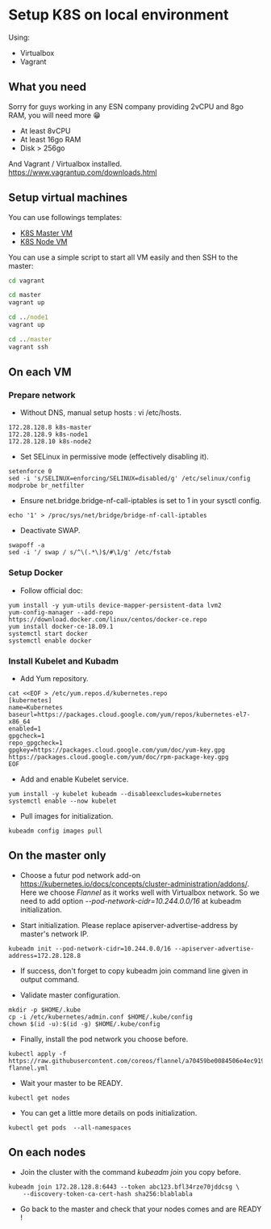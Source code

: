 # Setup K8S on local environment

Using:
- Virtualbox
- Vagrant

## What you need

Sorry for guys working in any ESN company providing 2vCPU and 8go RAM, you will need more :grin:

- At least 8vCPU
- At least 16go RAM
- Disk > 256go

And Vagrant / Virtualbox installed. https://www.vagrantup.com/downloads.html 

## Setup virtual machines

You can use followings templates:
- [K8S Master VM](vagrant/master/Vagrantfile)
- [K8S Node VM](vagrant/master/Vagrantfile)

You can use a simple script to start all VM easily and then SSH to the master:
```bat
cd vagrant

cd master
vagrant up

cd ../node1
vagrant up

cd ../master
vagrant ssh
```

## On each VM

### Prepare network

- Without DNS, manual setup hosts : vi /etc/hosts.
```
172.28.128.8 k8s-master  
172.28.128.9 k8s-node1 
172.28.128.10 k8s-node2 
```

- Set SELinux in permissive mode (effectively disabling it).
```
setenforce 0
sed -i 's/SELINUX=enforcing/SELINUX=disabled/g' /etc/selinux/config
modprobe br_netfilter
```

- Ensure net.bridge.bridge-nf-call-iptables is set to 1 in your sysctl config.
```
echo '1' > /proc/sys/net/bridge/bridge-nf-call-iptables
```

- Deactivate SWAP.
```
swapoff -a
sed -i '/ swap / s/^\(.*\)$/#\1/g' /etc/fstab
```

### Setup Docker

- Follow official doc:
```
yum install -y yum-utils device-mapper-persistent-data lvm2
yum-config-manager --add-repo https://download.docker.com/linux/centos/docker-ce.repo
yum install docker-ce-18.09.1
systemctl start docker
systemctl enable docker
```

### Install Kubelet and Kubadm

- Add Yum repository.
```
cat <<EOF > /etc/yum.repos.d/kubernetes.repo
[kubernetes]
name=Kubernetes
baseurl=https://packages.cloud.google.com/yum/repos/kubernetes-el7-x86_64
enabled=1
gpgcheck=1
repo_gpgcheck=1
gpgkey=https://packages.cloud.google.com/yum/doc/yum-key.gpg https://packages.cloud.google.com/yum/doc/rpm-package-key.gpg
EOF
```

- Add and enable Kubelet service.
```
yum install -y kubelet kubeadm --disableexcludes=kubernetes
systemctl enable --now kubelet
```

- Pull images for initialization.
```
kubeadm config images pull
```

## On the master only

- Choose a futur pod network add-on https://kubernetes.io/docs/concepts/cluster-administration/addons/.
Here we choose *Flannel* as it works well with Virtualbox network.
So we need to add option *--pod-network-cidr=10.244.0.0/16* at kubeadm initialization.

- Start initialization. Please replace apiserver-advertise-address by master's network IP.
```
kubeadm init --pod-network-cidr=10.244.0.0/16 --apiserver-advertise-address=172.28.128.8
```

- If success, don't forget to copy kubeadm join command line given in output command.

- Validate master configuration.
```
mkdir -p $HOME/.kube
cp -i /etc/kubernetes/admin.conf $HOME/.kube/config
chown $(id -u):$(id -g) $HOME/.kube/config
```

- Finally, install the pod network you choose before.
```
kubectl apply -f https://raw.githubusercontent.com/coreos/flannel/a70459be0084506e4ec919aa1c114638878db11b/Documentation/kube-flannel.yml
```

- Wait your master to be READY.
```
kubectl get nodes
```
- You can get a little more details on pods initialization.
```
kubectl get pods  --all-namespaces
```

## On each nodes

- Join the cluster with the command *kubeadm join* you copy before.
```
kubeadm join 172.28.128.8:6443 --token abc123.bfl34rze70jddcsg \
    --discovery-token-ca-cert-hash sha256:blablabla
```

- Go back to the master and check that your nodes comes and are READY !